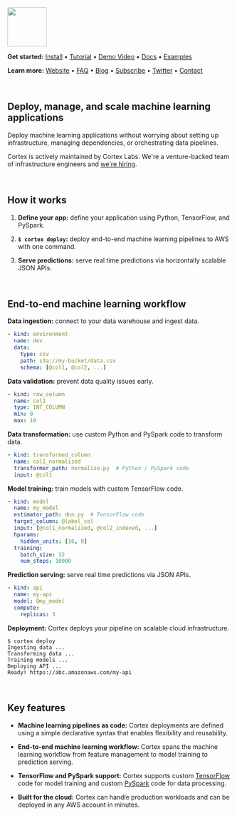 <img src='https://s3-us-west-2.amazonaws.com/cortex-public/logo.png' height='88'>

<br>

**Get started:** [Install](https://docs.cortex.dev/install) • [Tutorial](https://docs.cortex.dev/tutorial) • [Demo Video](https://www.youtube.com/watch?v=tgMjCOD_ufo) • <!-- CORTEX_VERSION_MINOR_STABLE e.g. https://docs.cortex.dev/v/0.2/ -->[Docs](https://docs.cortex.dev) • <!-- CORTEX_VERSION_MINOR_STABLE -->[Examples](https://github.com/cortexlabs/cortex/tree/0.4/examples)

**Learn more:** [Website](https://cortex.dev) • [FAQ](https://docs.cortex.dev/faq) • [Blog](https://blog.cortex.dev) • [Subscribe](https://cortexlabs.us20.list-manage.com/subscribe?u=a1987373ab814f20961fd90b4&id=ae83491e1c) • [Twitter](https://twitter.com/cortex_deploy) • [Contact](mailto:hello@cortex.dev)

<br>

## Deploy, manage, and scale machine learning applications

Deploy machine learning applications without worrying about setting up infrastructure, managing dependencies, or orchestrating data pipelines.

Cortex is actively maintained by Cortex Labs. We're a venture-backed team of infrastructure engineers and [we're hiring](https://angel.co/cortex-labs-inc/jobs).

<br>

## How it works

1. **Define your app:** define your application using Python, TensorFlow, and PySpark.

2. **`$ cortex deploy`:** deploy end-to-end machine learning pipelines to AWS with one command.

3. **Serve predictions:** serve real time predictions via horizontally scalable JSON APIs.

<br>

## End-to-end machine learning workflow

**Data ingestion:** connect to your data warehouse and ingest data.

```yaml
- kind: environment
  name: dev
  data:
    type: csv
    path: s3a://my-bucket/data.csv
    schema: [@col1, @col2, ...]
```

**Data validation:** prevent data quality issues early.

```yaml
- kind: raw_column
  name: col1
  type: INT_COLUMN
  min: 0
  max: 10
```

**Data transformation:** use custom Python and PySpark code to transform data.

```yaml
- kind: transformed_column
  name: col1_normalized
  transformer_path: normalize.py  # Python / PySpark code
  input: @col1
```

**Model training:** train models with custom TensorFlow code.

```yaml
- kind: model
  name: my_model
  estimator_path: dnn.py  # TensorFlow code
  target_column: @label_col
  input: [@col1_normalized, @col2_indexed, ...]
  hparams:
    hidden_units: [16, 8]
  training:
    batch_size: 32
    num_steps: 10000
```

**Prediction serving:** serve real time predictions via JSON APIs.

```yaml
- kind: api
  name: my-api
  model: @my_model
  compute:
    replicas: 3
```

**Deployment:** Cortex deploys your pipeline on scalable cloud infrastructure.

```
$ cortex deploy
Ingesting data ...
Transforming data ...
Training models ...
Deploying API ...
Ready! https://abc.amazonaws.com/my-api
```

<br>

## Key features

- **Machine learning pipelines as code:** Cortex deployments are defined using a simple declarative syntax that enables flexibility and reusability.

- **End-to-end machine learning workflow:** Cortex spans the machine learning workflow from feature management to model training to prediction serving.

- **TensorFlow and PySpark support:** Cortex supports custom [TensorFlow](https://www.tensorflow.org) code for model training and custom [PySpark](https://spark.apache.org/docs/latest/api/python/index.html) code for data processing.

- **Built for the cloud:** Cortex can handle production workloads and can be deployed in any AWS account in minutes.
